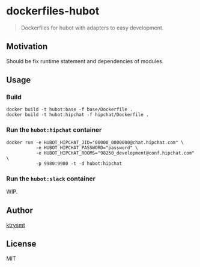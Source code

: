 # dockerfiles-hubot

> Dockerfiles for hubot with adapters to easy development. 

## Motivation
Should be fix runtime statement and dependencies of modules.

## Usage

### Build 

```
docker build -t hubot:base -f base/Dockerfile .
docker build -t hubot:hipchat -f hipchat/Dockerfile .
```

### Run the `hubot:hipchat` container

```
docker run -e HUBOT_HIPCHAT_JID="00000_0000000@chat.hipchat.com" \
           -e HUBOT_HIPCHAT_PASSWORD="password" \
           -e HUBOT_HIPCHAT_ROOMS="98250_development@conf.hipchat.com" \
           -p 9980:9980 -t -d hubot:hipchat
```

### Run the `hubot:slack` container

WIP.

## Author

[ktrysmt](https://github.com/ktrysmt)

## License

MIT
